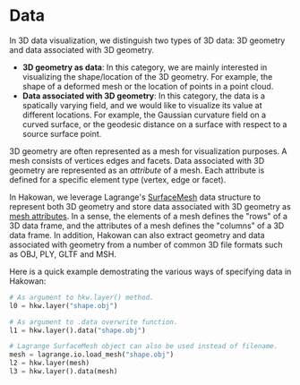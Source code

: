 # Data

In 3D data visualization, we distinguish two types of 3D data:
3D geometry and data associated with 3D geometry.

* __3D geometry as data__: In this category, we are mainly interested in visualizing the shape/location of
  the 3D geometry. For example, the shape of a deformed mesh or the location of points in a point
  cloud.
* __Data associated with 3D geometry__: In this category, the data is a spatically varying field,
  and we would like to visualize its value at different locations. For example, the Gaussian
  curvature field on a curved surface, or the geodesic distance on a surface with respect to a
  source surface point.

3D geometry are often represented as a mesh for visualization purposes. A mesh consists of vertices
edges and facets.
Data associated with 3D geometry are represented as an _attribute_ of a mesh. Each attribute is
defined for a specific element type (vertex, edge or facet).

In Hakowan, we leverage Lagrange's
[SurfaceMesh](https://opensource.adobe.com/lagrange-docs/user/core/mesh/) data structure to
represent both 3D geometry and store
data associated with 3D geometry
as [mesh attributes](https://opensource.adobe.com/lagrange-docs/user/core/attributes/).
In a sense, the elements of a mesh defines the "rows" of a 3D data frame, and the attributes
of a mesh defines the "columns" of a 3D data frame.
In addition, Hakowan can also extract geometry and data associated
with geometry from a number of common 3D file formats such as OBJ, PLY, GLTF and MSH.

Here is a quick example demostrating the various ways of specifying data in Hakowan:
```py
# As argument to hkw.layer() method.
l0 = hkw.layer("shape.obj")

# As argument to .data overwrite function.
l1 = hkw.layer().data("shape.obj")

# Lagrange SurfaceMesh object can also be used instead of filename.
mesh = lagrange.io.load_mesh("shape.obj")
l2 = hkw.layer(mesh)
l3 = hkw.layer().data(mesh)
```


<!--
In 2D data visualization, data is often represented as a table or data frame (e.g. Excel sheet or
CSV file) with each row representing a single data point or observational unit and each column
representing an attribute or observed value associated with each of the data points.

For 3D data, we extends this notion of data frame. A "row" in a 3D data frame represents a 3D
spatial element (e.g. a point, a line segment or a polygon) on which we can sample 3D data values.
A "column" in a 3D data frame represents a spatically varying data field (e.g. scalar or vector
field), for which we know its value at a set of 3D spatial elements.
-->


